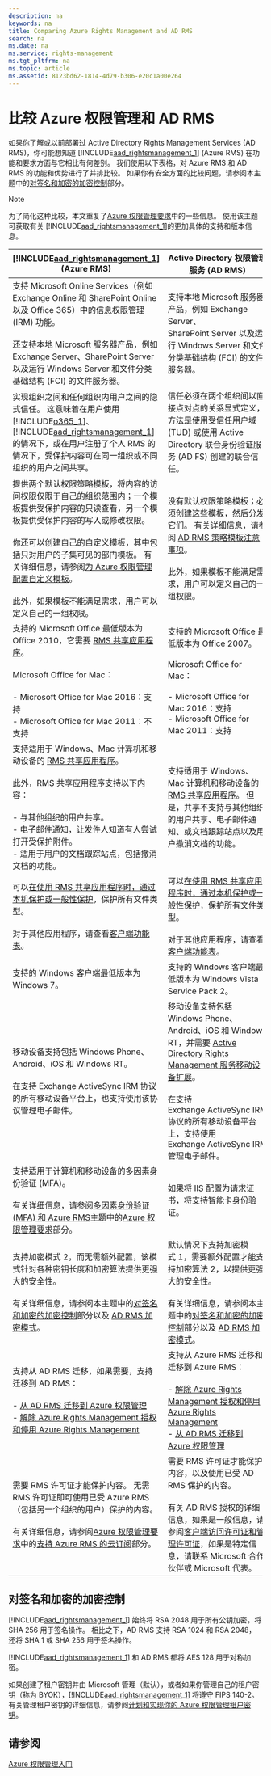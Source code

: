 ```yaml
---
description: na
keywords: na
title: Comparing Azure Rights Management and AD RMS
search: na
ms.date: na
ms.service: rights-management
ms.tgt_pltfrm: na
ms.topic: article
ms.assetid: 8123bd62-1814-4d79-b306-e20c1a00e264
---
```

# 比较 Azure 权限管理和 AD RMS
如果你了解或以前部署过 Active Directory Rights Management Services (AD RMS)，你可能想知道 [!INCLUDE[aad_rightsmanagement_1](../Token/aad_rightsmanagement_1_md.md)] (Azure RMS) 在功能和要求方面与它相比有何差别。 我们使用以下表格，对 Azure RMS 和 AD RMS 的功能和优势进行了并排比较。 如果你有安全方面的比较问题，请参阅本主题中的[对签名和加密的加密控制](../Topic/Comparing_Azure_Rights_Management_and_AD_RMS.md#BKMK_CryptographicControls)部分。

> [!NOTE]
> 为了简化这种比较，本文重复了[Azure 权限管理要求](../Topic/Requirements_for_Azure_Rights_Management.md)中的一些信息。 使用该主题可获取有关 [!INCLUDE[aad_rightsmanagement_1](../Token/aad_rightsmanagement_1_md.md)]的更加具体的支持和版本信息。

|[!INCLUDE[aad_rightsmanagement_1](../Token/aad_rightsmanagement_1_md.md)] (Azure RMS)|Active Directory 权限管理服务 (AD RMS)|
|-----------------------------------------------------------------------------------------|------------------------------------|
|支持 Microsoft Online Services（例如  Exchange Online 和 SharePoint Online 以及 Office 365）中的信息权限管理 (IRM) 功能。<br /><br />还支持本地 Microsoft 服务器产品，例如 Exchange Server、SharePoint Server 以及运行 Windows Server 和文件分类基础结构 (FCI) 的文件服务器。|支持本地 Microsoft 服务器产品，例如 Exchange Server、SharePoint Server 以及运行 Windows Server 和文件分类基础结构 (FCI) 的文件服务器。|
|实现组织之间和任何组织内用户之间的隐式信任。 这意味着在用户使用 [!INCLUDE[o365_1](../Token/o365_1_md.md)]、[!INCLUDE[aad_rightsmanagement_1](../Token/aad_rightsmanagement_1_md.md)] 的情况下，或在用户注册了个人 RMS 的情况下，受保护内容可在同一组织或不同组织的用户之间共享。|信任必须在两个组织间以直接点对点的关系显式定义，方法是使用受信任用户域 (TUD) 或使用 Active Directory 联合身份验证服务 (AD FS) 创建的联合信任。|
|提供两个默认权限策略模板，将内容的访问权限仅限于自己的组织范围内；一个模板提供受保护内容的只读查看，另一个模板提供受保护内容的写入或修改权限。<br /><br />你还可以创建自己的自定义模板，其中包括只对用户的子集可见的部门模板。 有关详细信息，请参阅[为 Azure 权限管理配置自定义模板](../Topic/Configuring_Custom_Templates_for_Azure_Rights_Management.md)。<br /><br />此外，如果模板不能满足需求，用户可以定义自己的一组权限。|没有默认权限策略模板；必须创建这些模板，然后分发它们。 有关详细信息，请参阅 [AD RMS 策略模板注意事项](http://go.microsoft.com/fwlink/?LinkId=154765)。<br /><br />此外，如果模板不能满足需求，用户可以定义自己的一组权限。|
|支持的 Microsoft Office 最低版本为 Office 2010，它需要 [RMS 共享应用程序](http://technet.microsoft.com/library/dn339006.aspx)。<br /><br />Microsoft Office for Mac：<br /><br />-   Microsoft Office for Mac 2016：支持<br />-   Microsoft Office for Mac 2011：不支持|支持的 Microsoft Office 最低版本为 Office 2007。<br /><br />Microsoft Office for Mac：<br /><br />-   Microsoft Office for Mac 2016：支持<br />-   Microsoft Office for Mac 2011：支持|
|支持适用于 Windows、Mac 计算机和移动设备的 [RMS 共享应用程序](https://technet.microsoft.com/library/dn919648%28v=ws.10%29.aspx)。<br /><br />此外，RMS 共享应用程序支持以下内容：<br /><br />-   与其他组织的用户共享。<br />-   电子邮件通知，让发件人知道有人尝试打开受保护附件。<br />-   适用于用户的文档跟踪站点，包括撤消文档的功能。|支持适用于 Windows、Mac 计算机和移动设备的 [RMS 共享应用程序](https://technet.microsoft.com/library/dn919648%28v=ws.10%29.aspx)。 但是，共享不支持与其他组织的用户共享、电子邮件通知、或文档跟踪站点以及用户撤消文档的功能。|
|可以[在使用 RMS 共享应用程序时，通过本机保护或一般性保护](https://technet.microsoft.com/library/dn339003%28v=ws.10%29.aspx)，保护所有文件类型。<br /><br />对于其他应用程序，请查看[客户端功能表](https://technet.microsoft.com/library/dn655136.aspx)。|可以[在使用 RMS 共享应用程序时，通过本机保护或一般性保护](https://technet.microsoft.com/library/dn339003%28v=ws.10%29.aspx)，保护所有文件类型。<br /><br />对于其他应用程序，请查看[客户端功能表](https://technet.microsoft.com/library/dn655136.aspx)。|
|支持的 Windows 客户端最低版本为 Windows 7。|支持的 Windows 客户端最低版本为 Windows Vista Service Pack 2。|
|移动设备支持包括 Windows Phone、Android、iOS 和 Windows RT。<br /><br />在支持 Exchange ActiveSync IRM 协议的所有移动设备平台上，也支持使用该协议管理电子邮件。|移动设备支持包括 Windows Phone、Android、iOS 和 Windows RT，并需要 [Active Directory Rights Management 服务移动设备扩展](http://technet.microsoft.com/library/a69ead9d-7dd3-4b38-9830-4728e9757341)。<br /><br />在支持 Exchange ActiveSync IRM 协议的所有移动设备平台上，支持使用 Exchange ActiveSync IRM 管理电子邮件。|
|支持适用于计算机和移动设备的多因素身份验证 (MFA)。<br /><br />有关详细信息，请参阅[多因素身份验证 (MFA) 和 Azure RMS](../Topic/Requirements_for_Azure_Rights_Management.md#BKMK_MFA)主题中的[Azure 权限管理要求](../Topic/Requirements_for_Azure_Rights_Management.md)部分。|如果将 IIS 配置为请求证书，将支持智能卡身份验证。|
|支持加密模式 2，而无需额外配置，该模式针对各种密钥长度和加密算法提供更强大的安全性。<br /><br />有关详细信息，请参阅本主题中的[对签名和加密的加密控制](../Topic/Comparing_Azure_Rights_Management_and_AD_RMS.md#BKMK_CryptographicControls)部分以及 [AD RMS 加密模式](http://go.microsoft.com/fwlink/?LinkId=266659)。|默认情况下支持加密模式 1，需要额外配置才能支持加密算法 2，以提供更强大的安全性。<br /><br />有关详细信息，请参阅本主题中的[对签名和加密的加密控制](../Topic/Comparing_Azure_Rights_Management_and_AD_RMS.md#BKMK_CryptographicControls)部分以及 [AD RMS 加密模式](http://go.microsoft.com/fwlink/?LinkId=266659)。|
|支持从 AD RMS 迁移，如果需要，支持迁移到 AD RMS：<br /><br />-   [从 AD RMS 迁移到 Azure 权限管理](../Topic/Migrating_from_AD_RMS_to_Azure_Rights_Management.md)<br />-   [解除 Azure Rights Management 授权和停用 Azure Rights Management](../Topic/Decommissioning_and_Deactivating_Azure_Rights_Management.md)|支持从 Azure RMS 迁移和迁移到 Azure RMS：<br /><br />-   [解除 Azure Rights Management 授权和停用 Azure Rights Management](../Topic/Decommissioning_and_Deactivating_Azure_Rights_Management.md)<br />-   [从 AD RMS 迁移到 Azure 权限管理](../Topic/Migrating_from_AD_RMS_to_Azure_Rights_Management.md)|
|需要 RMS 许可证才能保护内容。 无需 RMS 许可证即可使用已受 Azure RMS（包括另一个组织的用户）保护的内容。<br /><br />有关详细信息，请参阅[Azure 权限管理要求](../Topic/Requirements_for_Azure_Rights_Management.md)中的[支持 Azure RMS 的云订阅](../Topic/Requirements_for_Azure_Rights_Management.md#BKMK_SupportedSubscriptions)部分。|需要 RMS 许可证才能保护内容，以及使用已受 AD RMS 保护的内容。<br /><br />有关 AD RMS 授权的详细信息，如果是一般信息，请参阅[客户端访问许可证和管理许可证](https://www.microsoft.com/en-us/Licensing/product-licensing/client-access-license.aspx)，如果是特定信息，请联系 Microsoft 合作伙伴或 Microsoft 代表。|

## <a name="BKMK_CryptographicControls"></a>对签名和加密的加密控制
[!INCLUDE[aad_rightsmanagement_1](../Token/aad_rightsmanagement_1_md.md)] 始终将 RSA 2048 用于所有公钥加密，将 SHA 256 用于签名操作。 相比之下，AD RMS 支持 RSA 1024 和 RSA 2048，还将 SHA 1 或 SHA 256 用于签名操作。

[!INCLUDE[aad_rightsmanagement_1](../Token/aad_rightsmanagement_1_md.md)] 和 AD RMS 都将 AES 128 用于对称加密。

如果创建了租户密钥并由 Microsoft 管理（默认），或者如果你管理自己的租户密钥（称为 BYOK），[!INCLUDE[aad_rightsmanagement_1](../Token/aad_rightsmanagement_1_md.md)] 将遵守 FIPS 140-2。 有关管理租户密钥的详细信息，请参阅[计划和实现你的 Azure 权限管理租户密钥](../Topic/Planning_and_Implementing_Your_Azure_Rights_Management_Tenant_Key.md)。

## 请参阅
[Azure 权限管理入门](../Topic/Getting_Started_with_Azure_Rights_Management.md)

